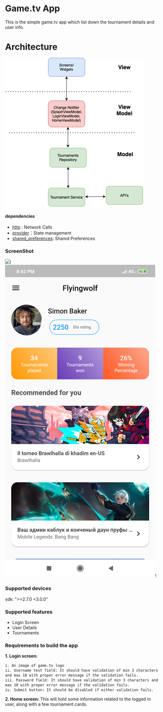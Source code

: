 # Game.tv App
This is the simple game.tv app which list down the tournament details and user info.

# Architecture 

![](images/architecture.png)


#### dependencies

- [http](https://pub.dev/packages/http) : Network Calls
- [provider](https://pub.dev/packages/provider)：State management
- [shared_preferences](https://pub.dev/packages/shared_preferences): Shared Preferences


### ScreenShot

![](images/login_screen.png)!
![](images/home_screen.png)!

### Supported devices

sdk: ">=2.7.0 <3.0.0"

### Supported features
- Login Screen
- User Details
- Tournaments 

### Requirements to build the app
**1. Login screen:**
  
    i. An image of game.tv logo
    ii. Username text field: It should have validation of min 3 characters and max 10 with proper error message if the validation fails.
    iii. Password field: It should have validation of min 3 characters and max 10 with proper error message if the validation fails.
    iv. Submit button: It should be disabled if either validation fails.
    
      
**2. Home screen:**
This will hold some information related to the logged in user, along with a few tournament cards.    
